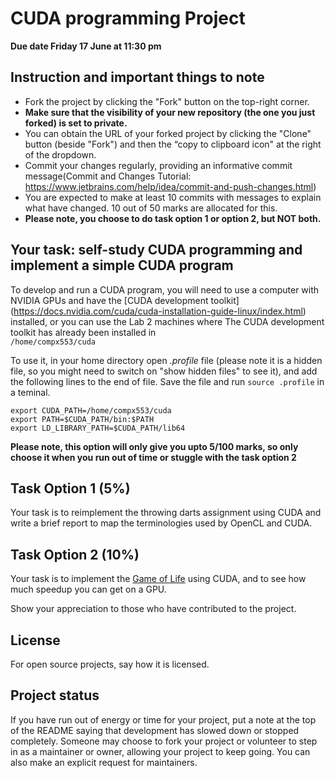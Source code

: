 # CUDA programming Project

**Due date Friday 17 June at 11:30 pm**

## Instruction and important things to note

* Fork the project by clicking the "Fork" button on the top-right corner.
* **Make sure that the visibility of your new repository (the one you just forked) is set to private.**
* You can obtain the URL of your forked project by clicking the "Clone" button (beside "Fork") and then the “copy to clipboard icon" at the right of the dropdown.
* Commit your changes regularly, providing an informative commit message(Commit and Changes Tutorial: https://www.jetbrains.com/help/idea/commit-and-push-changes.html)
* You are expected to make at least 10 commits with messages to explain what have changed. 10 out of 50 marks are allocated for this. 
* **Please note, you choose to do task option 1 or option 2, but NOT both.**

## Your task: self-study CUDA programming and implement a simple CUDA program ##

To develop and run a CUDA program, you will need to use a computer with NVIDIA GPUs and have the [CUDA development toolkit] (https://docs.nvidia.com/cuda/cuda-installation-guide-linux/index.html) installed, or you can use the Lab 2 machines where The CUDA development toolkit has already been installed in  
```/home/compx553/cuda```

To use it, in your home directory open _.profile_ file (please note it is a hidden file, so you might need to switch on "show hidden files" to see it), and add the following lines to the end of file. Save the file and run ```source .profile``` in a teminal.

```
export CUDA_PATH=/home/compx553/cuda
export PATH=$CUDA_PATH/bin:$PATH
export LD_LIBRARY_PATH=$CUDA_PATH/lib64
```

**Please note,  this option will only give you upto 5/100 marks, so only choose it when you run out of time or stuggle with the task option 2** 


## Task Option 1 (5%)
Your task is to reimplement the throwing darts assignment using CUDA and write a  brief report to map the terminologies used by OpenCL and CUDA.



## Task Option 2 (10%)

Your task is to implement the [Game of Life](http://en.wikipedia.org/wiki/Conway%27s_Game_of_Life) using CUDA, and to see how much speedup you can get on a GPU.


    





Show your appreciation to those who have contributed to the project.

## License
For open source projects, say how it is licensed.

## Project status
If you have run out of energy or time for your project, put a note at the top of the README saying that development has slowed down or stopped completely. Someone may choose to fork your project or volunteer to step in as a maintainer or owner, allowing your project to keep going. You can also make an explicit request for maintainers.
